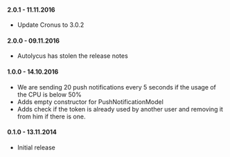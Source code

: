 #### 2.0.1 - 11.11.2016
* Update Cronus to 3.0.2

#### 2.0.0 - 09.11.2016
* Autolycus has stolen the release notes

#### 1.0.0 - 14.10.2016
* We are sending 20 push notifications every 5 seconds if the usage of the CPU is below 50%
* Adds empty constructor for PushNotificationModel
* Adds check if the token is already used by another user and removing it from him if there is one.

#### 0.1.0 - 13.11.2014
* Initial release
